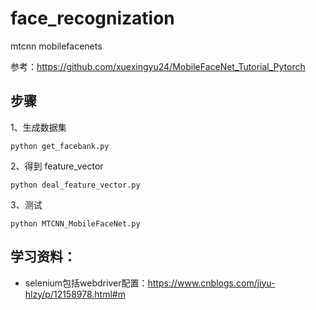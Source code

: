 # face_recognization
mtcnn mobilefacenets

参考：https://github.com/xuexingyu24/MobileFaceNet_Tutorial_Pytorch

## 步骤

1、生成数据集
```
python get_facebank.py
```
2、得到 feature_vector
```
python deal_feature_vector.py
```
3、测试
```
python MTCNN_MobileFaceNet.py
```

## 学习资料：
* selenium包括webdriver配置：https://www.cnblogs.com/jiyu-hlzy/p/12158978.html#m
